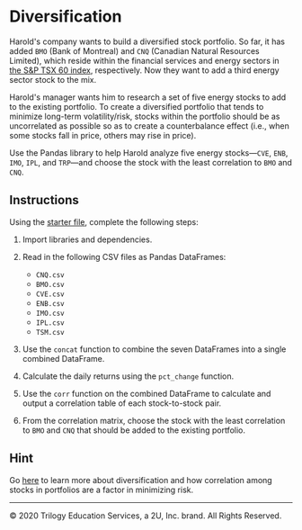 # Diversification

Harold's company wants to build a diversified stock portfolio. So far, it has added `BMO` (Bank of Montreal) and `CNQ` (Canadian Natural Resources Limited), which reside within the financial services and energy sectors in [the S&P TSX 60 index](https://en.wikipedia.org/wiki/S%26P/TSX_60), respectively. Now they want to add a third energy sector stock to the mix.

Harold's manager wants him to research a set of five energy stocks to add to the existing portfolio. To create a diversified portfolio that tends to minimize long-term volatility/risk, stocks within the portfolio should be as uncorrelated as possible so as to create a counterbalance effect (i.e., when some stocks fall in price, others may rise in price).

Use the Pandas library to help Harold analyze five energy stocks—`CVE`, `ENB`, `IMO`, `IPL`, and `TRP`—and choose the stock with the least correlation to `BMO` and `CNQ`.

## Instructions

Using the [starter file](Unsolved/diversification.ipynb), complete the following steps:

1. Import libraries and dependencies.

2. Read in the following CSV files as Pandas DataFrames:

    * `CNQ.csv`
    * `BMO.csv`
    * `CVE.csv`
    * `ENB.csv`
    * `IMO.csv`
    * `IPL.csv`
    * `TSM.csv`

3. Use the `concat` function to combine the seven DataFrames into a single combined DataFrame.

4. Calculate the daily returns using the `pct_change` function.

5. Use the `corr` function on the combined DataFrame to calculate and output a correlation table of each stock-to-stock pair.

6. From the correlation matrix, choose the stock with the least correlation to `BMO` and `CNQ` that should be added to the existing portfolio.

## Hint

Go [here](https://www.investopedia.com/terms/d/diversification.asp) to learn more about diversification and how correlation among stocks in portfolios are a factor in minimizing risk.

---

© 2020 Trilogy Education Services, a 2U, Inc. brand. All Rights Reserved.
